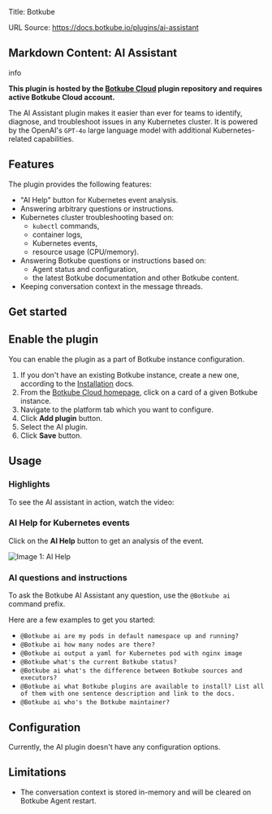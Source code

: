 Title: Botkube

URL Source: https://docs.botkube.io/plugins/ai-assistant

Markdown Content:
AI Assistant
------------

info

**This plugin is hosted by the [Botkube Cloud](https://app.botkube.io/) plugin repository and requires active Botkube Cloud account.**

The AI Assistant plugin makes it easier than ever for teams to identify, diagnose, and troubleshoot issues in any Kubernetes cluster. It is powered by the OpenAI's `GPT-4o` large language model with additional Kubernetes-related capabilities.

Features[​](#features "Direct link to Features")
------------------------------------------------

The plugin provides the following features:

*   "AI Help" button for Kubernetes event analysis.
*   Answering arbitrary questions or instructions.
*   Kubernetes cluster troubleshooting based on:
    *   `kubectl` commands,
    *   container logs,
    *   Kubernetes events,
    *   resource usage (CPU/memory).
*   Answering Botkube questions or instructions based on:
    *   Agent status and configuration,
    *   the latest Botkube documentation and other Botkube content.
*   Keeping conversation context in the message threads.

Get started[​](#get-started "Direct link to Get started")
---------------------------------------------------------

Enable the plugin[​](#enable-the-plugin "Direct link to Enable the plugin")
---------------------------------------------------------------------------

You can enable the plugin as a part of Botkube instance configuration.

1.  If you don't have an existing Botkube instance, create a new one, according to the [Installation](https://docs.botkube.io/) docs.
2.  From the [Botkube Cloud homepage](https://app.botkube.io/), click on a card of a given Botkube instance.
3.  Navigate to the platform tab which you want to configure.
4.  Click **Add plugin** button.
5.  Select the AI plugin.
6.  Click **Save** button.

Usage[​](#usage "Direct link to Usage")
---------------------------------------

### Highlights[​](#highlights "Direct link to Highlights")

To see the AI assistant in action, watch the video:

### AI Help for Kubernetes events[​](#ai-help-for-kubernetes-events "Direct link to AI Help for Kubernetes events")

Click on the **AI Help** button to get an analysis of the event.

![Image 1: AI Help](https://docs.botkube.io/assets/images/ai-help-usage-f2d200f6e8233c8528366a07763f9aac.png)

### AI questions and instructions[​](#ai-questions-and-instructions "Direct link to AI questions and instructions")

To ask the Botkube AI Assistant any question, use the `@Botkube ai` command prefix.

Here are a few examples to get you started:

*   `@Botkube ai are my pods in default namespace up and running?`
*   `@Botkube ai how many nodes are there?`
*   `@Botkube ai output a yaml for Kubernetes pod with nginx image`
*   `@Botkube what's the current Botkube status?`
*   `@Botkube ai what's the difference between Botkube sources and executors?`
*   `@Botkube ai what Botkube plugins are available to install? List all of them with one sentence description and link to the docs.`
*   `@Botkube ai who's the Botkube maintainer?`

Configuration[​](#configuration "Direct link to Configuration")
---------------------------------------------------------------

Currently, the AI plugin doesn't have any configuration options.

Limitations[​](#limitations "Direct link to Limitations")
---------------------------------------------------------

*   The conversation context is stored in-memory and will be cleared on Botkube Agent restart.
